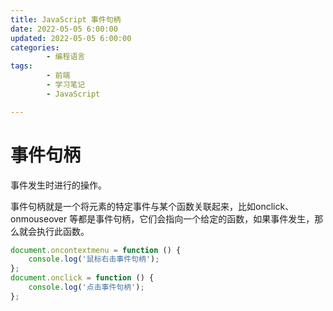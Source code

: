 ```yaml
---
title: JavaScript 事件句柄
date: 2022-05-05 6:00:00
updated: 2022-05-05 6:00:00
categories:
        - 编程语言
tags:
        - 前端
        - 学习笔记
        - JavaScript

---
```


# 事件句柄

事件发生时进行的操作。

事件句柄就是一个将元素的特定事件与某个函数关联起来，比如onclick、onmouseover 等都是事件句柄，它们会指向一个给定的函数，如果事件发生，那么就会执行此函数。

```js
document.oncontextmenu = function () {
	console.log('鼠标右击事件句柄');
};
document.onclick = function () {
	console.log('点击事件句柄');
};
```


